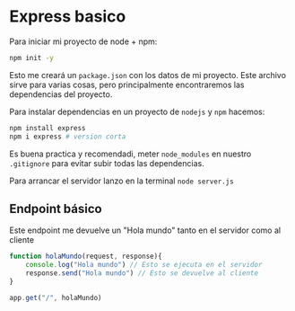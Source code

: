 # Express basico

Para iniciar mi proyecto de node + npm:

```bash
npm init -y
```

Esto me creará un `package.json` con los datos de mi proyecto. Este archivo sirve para varias cosas, pero principalmente encontraremos las dependencias del proyecto.

Para instalar dependencias en un proyecto de `nodejs` y `npm` hacemos:
```bash
npm install express
npm i express # version corta
```

Es buena practica y recomendadi, meter `node_modules` en nuestro `.gitignore` para evitar subir todas las dependencias.

Para arrancar el servidor lanzo en la terminal `node server.js`

## Endpoint básico

Este endpoint me devuelve un "Hola mundo" tanto en el servidor como al cliente

```javascript
function holaMundo(request, response){
    console.log("Hola mundo") // Esto se ejecuta en el servidor
    response.send("Hola mundo") // Esto se devuelve al cliente
}

app.get("/", holaMundo)
```
